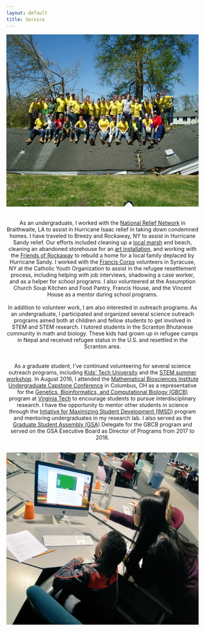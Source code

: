 ```yaml
---
layout: default
title: Service
---
```


<center><img src="/images/2013NOLA.jpg" width="600" height="450"></center><br>

<center>

As an undergraduate, I worked with the <a href="http://www.nrn.org/">National Relief Network</a> in Braithwaite, LA to assist in Hurricane Isaac relief in taking down condemned homes. I have traveled to Breezy and Rockaway, NY to assist in Hurricane Sandy relief. Our efforts included cleaning up a <a href="http://marshmakers.blogspot.com/2014/03/university-of-scranton-students-help-out_17.html">local marsh</a> and beach, cleaning an abandoned storehouse for an <a href="https://www.instagram.com/p/rIBkUjBQRZ/?taken-at=314291161">art installation</a>, and working with the <a href="http://friendsofrockaway.org/">Friends of Rockaway</a> to rebuild a home for a local family deplaced by Hurricane Sandy. I worked with the <a href="http://www.franciscorps.org/">Francis Corps</a> volunteers in Syracuse, NY at the Catholic Youth Organization to assist in the refugee resettlement process, including helping with job interviews, shadowing a case worker, and as a helper for school programs. I also volunteered at the Assumption Church Soup Kitchen and Food Pantry, Francis House, and the Vincent House as a mentor during school programs. 
<br><br>
In addition to volunteer work, I am also interested in outreach programs. As an undergraduate, I participated and organized several science outreach programs aimed both at children and fellow students to get involved in STEM and STEM research. I tutored students in the Scranton Bhutanese community in math and biology. These kids had grown up in refugee camps in Nepal and received refugee status in the U.S. and resettled in the Scranton area.
<br><br>	
As a graduate student, I've continued volunteering for several science outreach programs, including <a href="http://kidstechuniversity.vbi.vt.edu/">Kids' Tech University</a> and the <a href="https://akastemprogram.wordpress.com/">STEM summer workshop</a>. In August 2016, I attended the <a href="https://mbi.osu.edu/">Mathematical Biosciences Institute</a> <a href="https://mbi.osu.edu/event/?id=1029">Undergraduate Capstone Conference</a> in Columbus, OH as a representative for the <a href="https://gbcb.graduateschool.vt.edu/">Genetics, Bioinformatics, and Computational Biology (GBCB)</a> program at <a href="http://www.vt.edu/">Virginia Tech</a> to encourage students to pursue interdisciplinary research. I have the opportunity to mentor other students in science through the <a href="http://imsd.apsc.vt.edu/">Intiative for Maximizing Student Development (IMSD)</a> program and mentoring undergraduates in my research lab. I also served as the <a href="https://blogs.lt.vt.edu/graduatestudentassembly/">Graduate Student Assembly (GSA)</a> Delegate for the GBCB program and served on the GSA Executive Board as Director of Programs from 2017 to 2018. 

</center><br>

<center><img src="/images/BORIBONG_KTU.jpg" width="600" height="450"></center>
